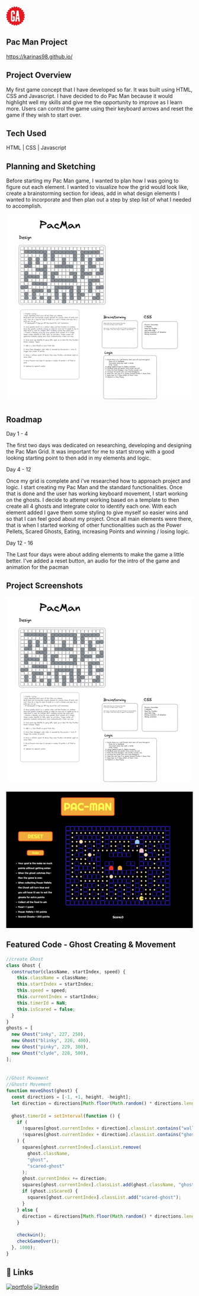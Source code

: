 ![GA Logo](https://raw.githubusercontent.com/karinas98/MusicLibraryProject/main/469f976e-1432-11e5-8199-6ac91363302b.png) 

## Pac Man Project

https://karinas98.github.io/
## Project Overview

My first game concept that I have developed so far. It was built using HTML, CSS and Javascript. I have decided to do Pac Man because it would highlight well my skills and give me the opportunity to improve as I learn more. Users can control the game using their keyboard arrows and reset the game if they wish to start over.  
## Tech Used

HTML | CSS | Javascript



## Planning and Sketching

Before starting my Pac Man game, I wanted to plan how I was going to figure out each element. I wanted to visualize how the grid would look like, create a brainstorming section for ideas, add in what design elements I wanted to incorporate and then plan out a step by step list of what I needed to accomplish.


![](https://github.com/karinas98/karinas98.github.io/blob/main/Screenshot%202023-01-23%20at%2017.15.56.png)


## Roadmap

Day 1 - 4

The first two days was dedicated on researching, developing and designing the Pac Man Grid. It was important for me to start strong with a good looking starting point to then add in my elements and logic. 

Day 4 - 12

Once my grid is complete and i've researched how to approach project and logic. I start creating my Pac Man and the standard functionalities. Once that is done and the user has working keyboard movement, I start working on the ghosts. I decide to attempt working based on a template to then create all 4 ghosts and integrate color to identify each one. With each element added I gave them some styling to give myself so easier wins and so that I can feel good about my project. Once all main elements were there, that is when I started working of other functionalities such as the Power Pellets, Scared Ghosts, Eating, increasing Points and winning / losing logic.

Day 12 - 16 

The Last four days were about adding elements to make the game a little better. I've added a reset button, an audio for the intro of the game and animation for the pacman


## Project Screenshots

![excalidraw](https://raw.githubusercontent.com/karinas98/karinas98.github.io/main/Screenshot%202023-01-23%20at%2017.15.56.png)

![excalidraw](https://raw.githubusercontent.com/karinas98/karinas98.github.io/main/Screenshot%202023-01-23%20at%2018.10.07.png)





## Featured Code - Ghost Creating & Movement

```javascript
//create Ghost
class Ghost {
  constructor(className, startIndex, speed) {
    this.className = className;
    this.startIndex = startIndex;
    this.speed = speed;
    this.currentIndex = startIndex;
    this.timerId = NaN;
    this.isScared = false;
  }
}
ghosts = [
  new Ghost("inky", 227, 250),
  new Ghost("blinky", 226, 400),
  new Ghost("pinky", 229, 300),
  new Ghost("clyde", 228, 500),
];


//Ghost Movement
//Ghosts Movement
function moveGhost(ghost) {
  const directions = [-1, +1, height, -height];
  let direction = directions[Math.floor(Math.random() * directions.length)];

  ghost.timerId = setInterval(function () {
    if (
      !squares[ghost.currentIndex + direction].classList.contains("wall") &&
      !squares[ghost.currentIndex + direction].classList.contains("ghost")
    ) {
      squares[ghost.currentIndex].classList.remove(
        ghost.className,
        "ghost",
        "scared-ghost"
      );
      ghost.currentIndex += direction;
      squares[ghost.currentIndex].classList.add(ghost.className, "ghost");
      if (ghost.isScared) {
        squares[ghost.currentIndex].classList.add("scared-ghost");
      }
    } else {
      direction = directions[Math.floor(Math.random() * directions.length)];
    }

    checkwin();
    checkGameOver();
  }, 1000);
}
```


## 🔗 Links
[![portfolio](https://img.shields.io/badge/my_portfolio-000?style=for-the-badge&logo=ko-fi&logoColor=white)]()
[![linkedin](https://img.shields.io/badge/linkedin-0A66C2?style=for-the-badge&logo=linkedin&logoColor=white)](https://www.linkedin.com/in/karina-savoie-21b40621a/)



